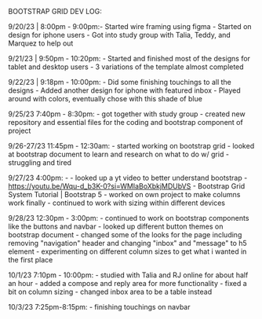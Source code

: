 BOOTSTRAP GRID DEV LOG:

9/20/23 | 8:00pm - 9:00pm:- Started wire framing using figma - Started on design for iphone users - Got into study group with Talia, Teddy, and Marquez to help out

9/21/23 | 9:50pm - 10:20pm: - Started and finished most of the designs for tablet and desktop users - 3 variations of the template almost completed

9/22/23 | 9:18pm - 10:00pm: - Did some finishing touchings to all the designs - Added another design for iphone with featured inbox - Played around with colors, eventually chose with this shade of blue

9/25/23 7:40pm - 8:30pm: - got together with study group - created new repository and essential files for the coding and bootstrap component of project

9/26-27/23 11:45pm - 12:30am: - started working on bootstrap grid - looked at bootstrap document to learn and research on what to do w/ grid - struggling and tired

9/27/23 4:00pm: - - looked up a yt video to better understand bootstrap - https://youtu.be/Wqu-d_b3K-0?si=WMIaBoXbkjMDUbVS - Bootstrap Grid System Tutorial | Bootstrap 5 - worked on own project to make columns work finally - continued to work with sizing within different devices

9/28/23 12:30pm - 3:00pm: - continued to work on bootstrap components like the buttons and navbar - looked up different button themes on bootstrap document - changed some of the looks for the page including removing "navigation" header and changing "inbox" and "message" to h5 element - experimenting on different column sizes to get what i wanted in the first place

10/1/23 7:10pm - 10:00pm: - studied with Talia and RJ online for about half an hour - added a compose and reply area for more functionality - fixed a bit on column sizing - changed inbox area to be a table instead

10/3/23 7:25pm-8:15pm: - finishing touchings on navbar
